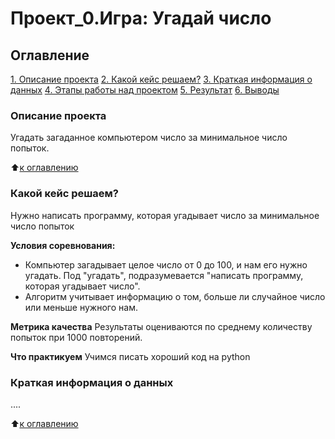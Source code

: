 # Проект_0.Игра: Угадай число

## Оглавление
[1. Описание проекта](https://github.com/VladimirDag/sf_data_science_8/tree/main/project_0/README.md#Описание-проекта)
[2. Какой кейс решаем?](https://github.com/VladimirDag/sf_data_science_8/tree/main/project_0/README.md#Какой-кейс-решаем)
[3. Краткая информация о данных](https://github.com/VladimirDag/sf_data_science_8/tree/main/project_0/README.md#Краткая-информация-о-данных)
[4. Этапы работы над проектом](https://github.com/VladimirDag/sf_data_science_8/tree/main/project_0/README.md#Этапы-работы-над-проектом)
[5. Результат](https://github.com/VladimirDag/sf_data_science_8/tree/main/project_0/README.md#Результат)
[6. Выводы](https://github.com/VladimirDag/sf_data_science_8/tree/main/project_0/README.md#Выводы)

### Описание проекта
Угадать загаданное компьютером число за минимальное число попыток.

:arrow_up:[к оглавлению](https://github.com/VladimirDag/sf_data_science_8/tree/main/project_0/README.md#Оглавление)


### Какой кейс решаем?
Нужно написать программу, которая угадывает число за минимальное число попыток

**Условия соревнования:**
- Компьютер загадывает целое число от 0 до 100, и нам его нужно угадать. Под "угадать", подразумевается "написать программу, которая угадывает число".
- Алгоритм учитывает информацию о том, больше ли случайное число или меньше нужного нам.

**Метрика качества**
Результаты оцениваются по среднему количеству попыток при 1000 повторений.

**Что практикуем**
Учимся писать хороший код на python


### Краткая информация о данных
....

:arrow_up:[к оглавлению](https://github.com/VladimirDag/sf_data_science_8/tree/main/project_0/README.md#Оглавление)
